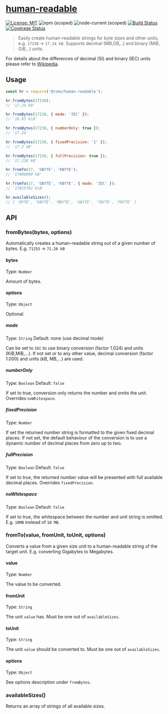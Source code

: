 # [**human-readable**](https://github.com/tsmx/human-readable)

[![License: MIT](https://img.shields.io/badge/License-MIT-blue.svg)](https://opensource.org/licenses/MIT)
![npm (scoped)](https://img.shields.io/npm/v/@tsmx/human-readable)
![node-current (scoped)](https://img.shields.io/node/v/@tsmx/human-readable)
[![Build Status](https://travis-ci.com/tsmx/human-readable.svg?branch=master)](https://travis-ci.org/tsmx/human-readable)
[![Coverage Status](https://coveralls.io/repos/github/tsmx/human-readable/badge.svg?branch=master)](https://coveralls.io/github/tsmx/human-readable?branch=master)

> Easily create human-readable strings for byte sizes and other units, e.g. `17238` → `17.24 kB`. Supports decimal (MB,GB,..) and binary (MiB, GiB,..) units.

For details about the differences of decimal (SI) and binary (IEC) units please refer to [Wikipedia](https://en.wikipedia.org/wiki/Byte).

## Usage

```js
const hr = require('@tsmx/human-readable');

hr.fromBytes(17238);
// '17.24 kB'

hr.fromBytes(17238, { mode: 'IEC' });
// '16.83 KiB'

hr.fromBytes(17238, { numberOnly: true });
// '17.24'

hr.fromBytes(17238, { fixedPrecision: '1' });
// '17.2 kB'

hr.fromBytes(17238, { fullPrecision: true });
// '17.238 kB'

hr.fromTo(17, 'GBYTE', 'KBYTE');
// '17000000 kB'

hr.fromTo(17, 'GBYTE', 'KBYTE', { mode: 'IEC' });
// '17825792 KiB'

hr.availableSizes();
// [ 'BYTE', 'KBYTE', 'MBYTE', 'GBYTE', 'TBYTE', 'PBYTE' ]
```

## API

### fromBytes(bytes, options)

Automatically creates a human-readable string out of a given number of bytes. E.g. `71255` → `71.26 kB`

#### bytes

Type: `Number`

Amount of bytes.

#### options

Type: `Object`

Optional. 

##### mode

Type: `String`
Default: none (use decimal mode)

Can be set to `IEC` to use binary conversion (factor 1.024) and units (KiB,MiB,...). If not set or to any other value, decimal conversion (factor 1.000) and units (kB, MB,...) are used. 

##### numberOnly

Type: `Boolean`
Default: `false`

If set to true, conversion only returns the number and omits the unit. Overrides `noWhitespace`.

##### fixedPrecision

Type: `Number`

If set the returned number string is formatted to the given fixed decimal places. If not set, the default behaviour of the conversion is to use a dynamic number of decimal places from zero up to two.

##### fullPrecision

Type: `Boolean`
Default: `false`

If set to true, the returned number value will be presented with full available decimal places. Overrides `fixedPrecision`.

##### noWhitespace

Type: `Boolean`
Default: `false`

If set to true, the whitespace between the number and unit string is omitted. E.g. `10MB` instead of `10 MB`.

### fromTo(value, fromUnit, toUnit, options)

Converts a value from a given size unit to a human-readable string of the target unit. E.g. converting Gigabytes to Megabytes.

#### value

Type: `Number`

The value to be converted.

#### fromUnit

Type: `String`

The unit `value` has. Must be one out of `availableSizes`.

#### toUnit

Type: `String`

The unit `value` should be converted to. Must be one out of `availableSizes`.

#### options

Type: `Object`

See options description under `fromBytes`.

### availableSizes()

Returns an array of strings of all available sizes.